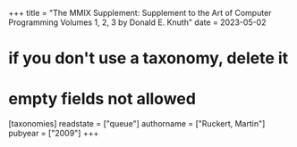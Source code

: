 +++
title = "The MMIX Supplement: Supplement to the Art of Computer Programming Volumes 1, 2, 3 by Donald E. Knuth"
date = 2023-05-02
# if you don't use a taxonomy, delete it
# empty fields not allowed
[taxonomies]
  readstate = ["queue"]
  authorname = ["Ruckert, Martin"]
  pubyear = ["2009"]
+++

